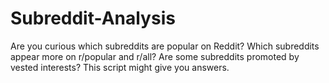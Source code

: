 # Subreddit-Analysis
Are you curious which subreddits are popular on Reddit? Which subreddits appear more on r/popular and r/all? Are some subreddits promoted by vested interests? This script might give you answers.
